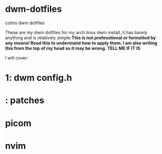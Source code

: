 # dwm-dotfiles
colins dwm dotfiles

These are my dwm dotfiles for my arch linux dwm install, it has barely anything and is relatively simple.**This is not professtional or formatted by any means! Read this to understand how to apply them. I am also writing this from the top of my head so it may be wrong. TELL ME IF IT IS**

I will cover:

# 1: dwm config.h
# : patches
# picom
# nvim
